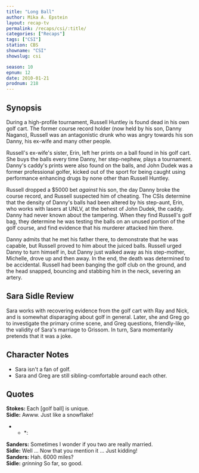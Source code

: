 ```yaml
---
title: "Long Ball"
author: Mika A. Epstein
layout: recap-tv
permalink: /recaps/csi/:title/
categories: ["Recaps"]
tags: ["CSI"]
station: CBS
showname: "CSI"
showslug: csi

season: 10
epnum: 12  
date: 2010-01-21
prodnum: 218  
---
```


## Synopsis

During a high-profile tournament, Russell Huntley is found dead in his own golf cart. The former course record holder (now held by his son, Danny Nagano), Russell was an antagonistic drunk who was angry towards his son Danny, his ex-wife and many other people.

Russell's ex-wife's sister, Erin, left her prints on a ball found in his golf cart. She buys the balls every time Danny, her step-nephew, plays a tournament. Danny's caddy's prints were also found on the balls, and John Dudek was a former professional golfer, kicked out of the sport for being caught using performance enhancing drugs by none other than Russell Huntley.

Russell dropped a $5000 bet _against_ his son, the day Danny broke the course record, and Russell suspected him of cheating. The CSIs determine that the density of Danny's balls had been altered by his step-aunt, Erin, who works with lasers at UNLV, at the behest of John Dudek, the caddy. Danny had never known about the tampering. When they find Russell's golf bag, they determine he was testing the balls on an unused portion of the golf course, and find evidence that his murderer attacked him there.

Danny admits that he met his father there, to demonstrate that he was capable, but Russell proved to him about the juiced balls. Russell urged Danny to turn himself in, but Danny just walked away as his step-mother, Michelle, drove up and then away. In the end, the death was determined to be accidental. Russell had been banging the golf club on the ground, and the head snapped, bouncing and stabbing him in the neck, severing an artery.

## Sara Sidle Review

Sara works with recovering evidence from the golf cart with Ray and Nick, and is somewhat disparaging about golf in general. Later, she and Greg go to investigate the primary crime scene, and Greg questions, friendly-like, the validity of Sara's marriage to Grissom. In turn, Sara momentarily pretends that it was a joke.

## Character Notes

* Sara isn't a fan of golf.  
* Sara and Greg are still sibling-comfortable around each other.

## Quotes

**Stokes:** Each [golf ball] is unique.  
**Sidle:** Awww. Just like a snowflake!

* * *:

**Sanders:** Sometimes I wonder if you two are really married.  
**Sidle:** Well ... Now that you mention it ... Just kidding!  
**Sanders:** Hah. 6000 miles?  
**Sidle:** *_grinning_* So far, so good.